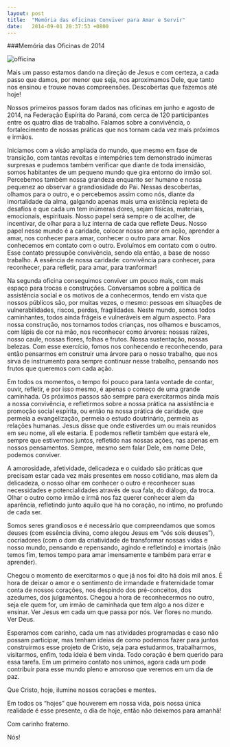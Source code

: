 ```yaml
---
layout: post
title:  "Memória das oficinas Conviver para Amar e Servir"
date:   2014-09-01 20:37:53 +0800
---
```


###Memória das Oficinas de 2014

![officina]({{site.baseurl}}/images/segunda_oficina_todos.png)


Mais um passo estamos dando na direção de Jesus e com certeza, a cada passo que damos, por menor que seja, nos aproximamos Dele, que tanto nos ensinou e trouxe novas compreensões. Descobertas que fazemos até hoje!

Nossos primeiros passos foram dados nas oficinas em junho e agosto de 2014, na Federação Espírita do Paraná, com cerca de 120 participantes entre os quatro dias de trabalho. Falamos sobre a convivência, o fortalecimento de nossas práticas que nos tornam cada vez mais próximos e irmãos.

<!--more-->

Iniciamos com a visão ampliada do mundo, que mesmo em fase de transição, com tantas revoltas e intempéries tem demonstrado inúmeras surpresas e pudemos também verificar que diante de toda imensidão, somos habitantes de um pequeno mundo que gira entorno do irmão sol. Percebemos também nossa grandeza enquanto ser humano e nossa pequenez ao observar a grandiosidade do Pai. Nessas descobertas, olhamos para o outro, e o percebemos assim como nós, diante da imortalidade da alma, galgando apenas mais uma existência repleta de desafios e que cada um tem inúmeras dores, sejam físicas, materiais, emocionais, espirituais. Nosso papel será sempre o de acolher, de incentivar, de olhar para a luz interna de cada que reflete Deus. Nosso papel nesse mundo é a caridade, colocar nosso amor em ação, aprender a amar, nos conhecer para amar, conhecer o outro para amar. Nos conhecemos em contato com o outro. Evoluímos em contato com o outro. Esse contato pressupõe convivência, sendo ela então, a base de nosso trabalho. A essência de nossa caridade: convivência para conhecer, para reconhecer, para refletir, para amar, para tranformar!

Na segunda oficina conseguimos conviver um pouco mais, com mais espaço para trocas e construções. Conversamos sobre a política de assistência social e os motivos de a conhecermos, tendo em vista que nossos públicos são, por muitas vezes, o mesmo: pessoas em situações de vulnerabilidades, riscos, perdas, fragilidades. Neste mundo, somos todos caminhantes, todos ainda frágeis e vulneráveis em algum aspecto. Para nossa construção, nos tornamos todos crianças, nos olhamos e buscamos, com lápis de cor na mão, nos reconhecer como árvores: nossas raízes, nosso caule, nossas flores, folhas e frutos. Nossa sustentação, nossas belezas. Com esse exercício, fomos nos conhecendo e reconhecendo, para então pensarmos em construir uma árvore para o nosso trabalho, que nos sirva de instrumento para sempre continuar nesse trabalho, pensando nos frutos que queremos com cada ação.
 
Em todos os momentos, o tempo foi pouco para tanta vontade de contar, ouvir, refletir, e por isso mesmo, é apenas o começo de uma grande caminhada. Os próximos passos são sempre para exercitarmos ainda mais a nossa convivência, e refletirmos sobre a nossa prática na assistência e promoção social espírita, ou então na nossa prática de caridade, que permeia a evangelização, permeia o estudo doutrinário, permeia as relações humanas. Jesus disse que onde estiverdes um ou mais reunidos em seu nome, ali ele estaria. E podemos refletir também que estará ele, sempre que estivermos juntos, refletido nas nossas ações, nas apenas em nossos pensamentos. Sempre, mesmo sem falar Dele, em nome Dele, podemos conviver.
 
A amorosidade, afetividade, delicadeza e o cuidado são práticas que precisam estar cada vez mais presentes em nosso cotidiano, mas alem da delicadeza, o nosso olhar em conhecer o outro e reconhecer suas necessidades e potencialidades através de sua fala, do diálogo, da troca. Olhar o outro como irmão e irmã nos faz querer conhecer alem da aparência, refletindo junto aquilo que há no coração, no intimo, no profundo de cada ser.

Somos seres grandiosos e é necessário que compreendamos que somos deuses (com essência divina, como alegou Jesus em “vós sois deuses”), cocriadores (com o dom da criatividade de transformar nossas vidas e nosso mundo, pensando e repensando, agindo e refletindo) e imortais (não temos fim, temos tempo para amar imensamente e também para errar e aprender).

Chegou o momento de exercitarmos o que já nos foi dito há dois mil anos. É hora de deixar o amor e o sentimento de irmandade e fraternidade tomar conta de nossos corações, nos despindo dos pré-conceitos, dos azedumes, dos julgamentos. Chegou a hora de reconhecermos no outro, seja ele quem for, um irmão de caminhada que tem algo a nos dizer e ensinar. Ver Jesus em cada um que passa por nós. Ver flores no mundo. Ver Deus.
 
Esperamos com carinho, cada um nas atividades programadas e caso não possam participar, mas tenham ideias de como podemos fazer para juntos construirmos esse projeto de Cristo, seja para estudarmos, trabalharmos, visitarmos, enfim, toda ideia é bem vinda. Todo coração é bem querido para essa tarefa. Em um primeiro contato nos unimos, agora cada um pode contribuir para esse mundo pleno e amoroso que veremos em um dia de paz.

Que Cristo, hoje, ilumine nossos corações e mentes.

Em todos os “hojes” que houverem em nossa vida, pois nossa única realidade é esse presente, o dia de hoje, então não deixemos para amanhã!

Com carinho fraterno.
 
Nós!
